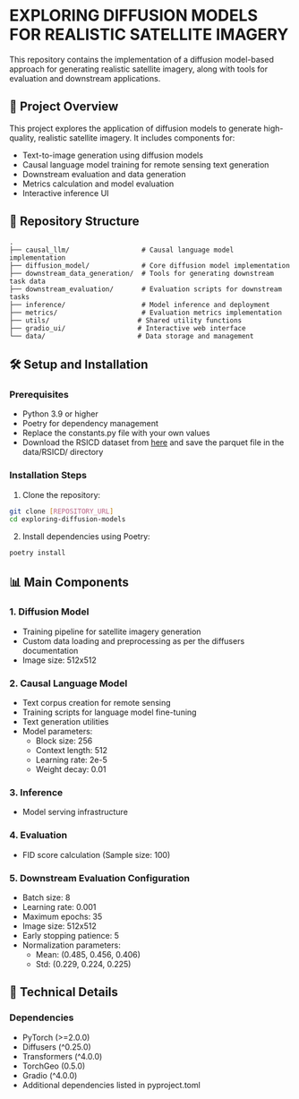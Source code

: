 # EXPLORING DIFFUSION MODELS FOR REALISTIC SATELLITE IMAGERY

This repository contains the implementation of a diffusion model-based approach for generating realistic satellite imagery, along with tools for evaluation and downstream applications.

## 🌟 Project Overview

This project explores the application of diffusion models to generate high-quality, realistic satellite imagery. It includes components for:
- Text-to-image generation using diffusion models
- Causal language model training for remote sensing text generation
- Downstream evaluation and data generation
- Metrics calculation and model evaluation
- Interactive inference UI



## 📁 Repository Structure

```
.
├── causal_llm/                  # Causal language model implementation
├── diffusion_model/             # Core diffusion model implementation
├── downstream_data_generation/  # Tools for generating downstream task data
├── downstream_evaluation/       # Evaluation scripts for downstream tasks
├── inference/                   # Model inference and deployment
├── metrics/                     # Evaluation metrics implementation
├── utils/                      # Shared utility functions
├── gradio_ui/                  # Interactive web interface
└── data/                       # Data storage and management
```

## 🛠️ Setup and Installation

### Prerequisites
- Python 3.9 or higher
- Poetry for dependency management
- Replace the constants.py file with your own values
- Download the RSICD dataset from [here](https://rsicd.github.io/rsicd-dataset/) and save the parquet file in the data/RSICD/ directory

### Installation Steps

1. Clone the repository:
```bash
git clone [REPOSITORY_URL]
cd exploring-diffusion-models
```

2. Install dependencies using Poetry:
```bash
poetry install
```

## 📊 Main Components

### 1. Diffusion Model
- Training pipeline for satellite imagery generation
- Custom data loading and preprocessing as per the diffusers documentation
- Image size: 512x512

### 2. Causal Language Model
- Text corpus creation for remote sensing
- Training scripts for language model fine-tuning
- Text generation utilities
- Model parameters:
  - Block size: 256
  - Context length: 512
  - Learning rate: 2e-5
  - Weight decay: 0.01

### 3. Inference
- Model serving infrastructure

### 4. Evaluation
- FID score calculation (Sample size: 100)

### 5. Downstream Evaluation Configuration
- Batch size: 8
- Learning rate: 0.001
- Maximum epochs: 35
- Image size: 512x512
- Early stopping patience: 5
- Normalization parameters:
  - Mean: (0.485, 0.456, 0.406)
  - Std: (0.229, 0.224, 0.225)

## 🔧 Technical Details

### Dependencies
- PyTorch (>=2.0.0)
- Diffusers (^0.25.0)
- Transformers (^4.0.0)
- TorchGeo (0.5.0)
- Gradio (^4.0.0)
- Additional dependencies listed in pyproject.toml